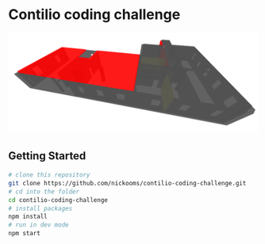 # Contilio coding challenge

![screenshot](screenshot.png)

## Getting Started

```sh
# clone this repository
git clone https://github.com/nickooms/contilio-coding-challenge.git
# cd into the folder
cd contilio-coding-challenge
# install packages
npm install
# run in dev mode
npm start
```
